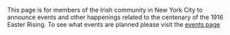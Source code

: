 This page is for members of the Irish community in New York City to announce events and other happenings related to the centenary of the 1916 Easter Rising. To see what events are planned please visit the [events page](/Events)